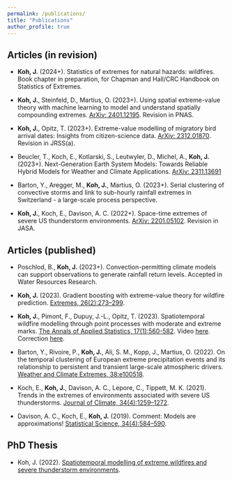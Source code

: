```yaml
---
permalink: /publications/
title: "Publications"
author_profile: true
---
```



Articles (in revision)
---------------
- **Koh, J.** (2024+). Statistics of extremes for natural hazards: wildfires. Book chapter in preparation, for Chapman and Hall/CRC Handbook on Statistics of Extremes. 

- **Koh, J.**, Steinfeld, D., Martius, O. (2023+). Using spatial extreme-value theory with machine learning to model and understand spatially compounding extremes. [ArXiv: 2401.12195](https://arxiv.org/abs/2401.12195). Revision in PNAS.
  
- **Koh, J.**, Opitz, T. (2023+). Extreme-value modelling of migratory bird arrival dates: Insights from citizen-science data. [ArXiv: 2312.01870](https://arxiv.org/abs/2312.01870). Revision in JRSS(a).

- Beucler, T., Koch, E., Kotlarski, S., Leutwyler, D., Michel, A., **Koh, J.** (2023+). Next-Generation Earth System Models: Towards Reliable Hybrid Models for Weather and Climate Applications. [ArXiv: 2311.13691](https://arxiv.org/abs/2311.13691)

- Barton, Y., Aregger, M., **Koh, J.**, Martius, O. (2023+). Serial clustering of convective storms and link to sub-hourly rainfall extremes in Switzerland - a large-scale process perspective. 

- **Koh, J.**, Koch, E., Davison, A. C. (2022+). Space-time extremes of severe US thunderstorm environments. [ArXiv: 2201.05102](https://arxiv.org/abs/2201.05102). Revision in JASA.

Articles (published)
---------------

- Poschlod, B., **Koh, J.** (2023+). Convection-permitting climate models can support observations to generate rainfall return levels. Accepted in Water Resources Research.

- **Koh, J.** (2023). Gradient boosting with extreme-value theory for wildfire prediction. [Extremes, 26(2):273–299](https://link.springer.com/article/10.1007/s10687-022-00454-6). 

- **Koh, J.**, Pimont, F., Dupuy, J.-L., Opitz, T. (2023). Spatiotemporal wildfire modelling through point processes with moderate and extreme marks. [The Annals of Applied Statistics, 17(1):560-582](https://projecteuclid.org/journals/annals-of-applied-statistics/volume-17/issue-1/Spatiotemporal-wildfire-modeling-through-point-processes-with-moderate-and-extreme/10.1214/22-AOAS1642.full). Video [here](https://media.ed.ac.uk/media/Climate+ExtremesA+Jonathan+Koh/1_sjq69ibw). Correction [here](https://projecteuclid.org/journals/annals-of-applied-statistics/volume-18/issue-1/Correction-to--Spatiotemporal-wildfire-modeling-through-point-processes-with/10.1214/23-AOAS1861.full). 

- Barton, Y., Rivoire, P., **Koh, J.**, Ali, S. M., Kopp, J., Martius, O. (2022). On the temporal clustering of European extreme precipitation events and its relationship to persistent and transient large-scale atmospheric drivers. [Weather and Climate Extremes, 38:e100518](https://www.sciencedirect.com/science/article/pii/S2212094722000974#!).

- Koch, E., **Koh, J.**, Davison, A. C., Lepore, C., Tippett, M. K. (2021). Trends in the extremes of environments associated with severe US thunderstorms. [Journal of Climate, 34(4):1259–1272](https://journals.ametsoc.org/view/journals/clim/34/4/JCLI-D-19-0826.1.xml).

- Davison, A. C., Koch, E., **Koh, J.** (2019). Comment: Models are approximations! [Statistical Science, 34(4):584–590](https://projecteuclid.org/journals/statistical-science/volume-34/issue-4/Comment-Models-Are-Approximations/10.1214/19-STS746.short).

PhD Thesis
---------------

- Koh, J. (2022). [Spatiotemporal modelling of extreme wildfires and severe thunderstorm environments](https://infoscience.epfl.ch/record/291228?ln=en).
